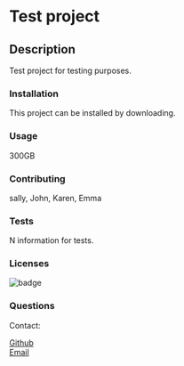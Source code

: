 # Test project
        
## Description
Test project for testing purposes.
        
### Installation
This project can be installed by downloading.

### Usage
300GB

### Contributing
sally, John, Karen, Emma

### Tests
N information for tests.

### Licenses
![badge](https://img.shields.io/badge/license-Mozilla-brightgreen)

### Questions
Contact:

[Github](https://www.github.com/hpere102) <br>
[Email](mailto:dannyp11@ymail.com)
        
        
        
